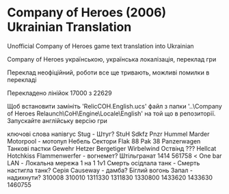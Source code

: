 # Company of Heroes (2006) Ukrainian Translation
Unofficial Company of Heroes game text translation into Ukrainian

Company of Heroes українською, українська локалізація, переклад гри

Переклад неофіційний, роботи все ще тривають, можливі помилки в перекладі

Перекладено лінійок 17000 з 22629

Щоб встановити замініть 'RelicCOH.English.ucs' файл з папки
'..\Company of Heroes Relaunch\CoH\Engine\Locale\English'
на той що в репозиторії.
Запускайте англійську версію гри

ключові слова
напівгус
Stug - Штуг?
StuH
Sdkfz
Pnzr
Hummel
Marder
Motorpool - мотопул
Небель
Сектори
Flak 88
Pak 38
Panzerwagen
Танкові пастки
Gewehr
Hetzer
Bergetiger
Wirbelwind
Оствінд ???
Hellcat
Hotchkiss
Flammenwerfer - вогнемет?
Штільгранат
1414
561758 < One bar
LAN - Локальна мережа
1 на 1
1v1
Смерть осідлала танк - Смерть настигла танк?
Серія
Causeway - дамба?
Біглий вогонь
Запал - надихнути?
310008
310010
1311330
1311830
1330800
1433620
1433630
1460755